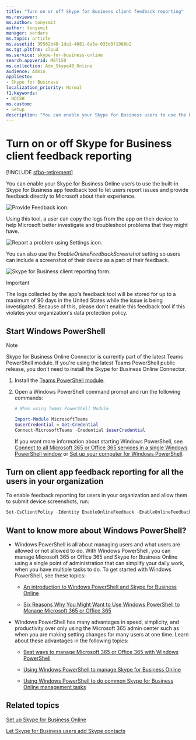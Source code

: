 ```yaml
---
title: "Turn on or off Skype for Business client feedback reporting"
ms.reviewer: 
ms.author: tonysmit
author: tonysmit
manager: serdars
ms.topic: article
ms.assetid: 35562b48-1da1-4081-8a3a-033d0f1986b2
ms.tgt.pltfrm: cloud
ms.service: skype-for-business-online
search.appverid: MET150
ms.collection: Adm_Skype4B_Online
audience: Admin
appliesto:
- Skype for Business
localization_priority: Normal
f1.keywords:
- NOCSH
ms.custom:
- Setup 
description: "You can enable your Skype for Business users to use the built-in Skype for Business app feedback tool to let users report issues and provide feedback directly to Microsoft about their experience."
---
```

# Turn on or off Skype for Business client feedback reporting

[!INCLUDE [sfbo-retirement](../../Hub/includes/sfbo-retirement.md)]

You can enable your Skype for Business Online users to use the built-in Skype for Business app feedback tool to let users report issues and provide feedback directly to Microsoft about their experience. 
  
![Provide Feedback icon.](../images/eac13837-04d9-4da1-8e80-54612cf6650d.png)
  
Using this tool, a user can copy the logs from the app on their device to help Microsoft better investigate and troubleshoot problems that they might have. 
  
![Report a problem using Settings icon.](../images/2dfb5603-1d69-41fc-a43e-91a3379acbe0.png)
  
You can also use the  _EnableOnlineFeedbackScreenshot_ setting so users can include a screenshot of their device as a part of their feedback.
  
![Skype for Business client reporting form.](../images/d859578d-8116-4d4b-a08f-c0cae28b8b76.png)
  
> [!IMPORTANT]
> The logs collected by the app's feedback tool will be stored for up to a maximum of 90 days in the United States while the issue is being investigated. Because of this, please don't enable this feedback tool if this violates your organization's data protection policy. 
  
## Start Windows PowerShell

> [!NOTE]
> Skype for Business Online Connector is currently part of the latest Teams PowerShell module. If you're using the latest Teams PowerShell public release, you don't need to install the Skype for Business Online Connector.
1. Install the [Teams PowerShell module](/microsoftteams/teams-powershell-install).
    
2. Open a Windows PowerShell command prompt and run the following commands: 

   ```powershell
   # When using Teams PowerShell Module

   Import-Module MicrosoftTeams
   $userCredential = Get-Credential
   Connect-MicrosoftTeams -Credential $userCredential
   ```
   If you want more information about starting Windows PowerShell, see [Connect to all Microsoft 365 or Office 365 services in a single Windows PowerShell window](/microsoft-365/enterprise/connect-to-all-microsoft-365-services-in-a-single-windows-powershell-window) or [Set up your computer for Windows PowerShell](../set-up-your-computer-for-windows-powershell/set-up-your-computer-for-windows-powershell.md).
   
## Turn on client app feedback reporting for all the users in your organization

To enable feedback reporting for users in your organization and allow them to submit device screenshots, run:
 
  ```PowerShell
  Set-CsClientPolicy -Identity EnableOnlineFeedback -EnableOnlineFeedback $true -EnableOnlineFeedbackScreenshots $true
  ```
## Want to know more about Windows PowerShell?
- Windows PowerShell is all about managing users and what users are allowed or not allowed to do. With Windows PowerShell, you can manage Microsoft 365 or Office 365 and Skype for Business Online using a single point of administration that can simplify your daily work, when you have multiple tasks to do. To get started with Windows PowerShell, see these topics:
    
  - [An introduction to Windows PowerShell and Skype for Business Online](../set-up-your-computer-for-windows-powershell/set-up-your-computer-for-windows-powershell.md)
    
  - [Six Reasons Why You Might Want to Use Windows PowerShell to Manage Microsoft 365 or Office 365](/microsoft-365/enterprise/why-you-need-to-use-microsoft-365-powershell)
    
- Windows PowerShell has many advantages in speed, simplicity, and productivity over only using the Microsoft 365 admin center such as when you are making setting changes for many users at one time. Learn about these advantages in the following topics:
    
  - [Best ways to manage Microsoft 365 or Office 365 with Windows PowerShell](/previous-versions//dn568025(v=technet.10))
    
  - [Using Windows PowerShell to manage Skype for Business Online](../set-up-your-computer-for-windows-powershell/set-up-your-computer-for-windows-powershell.md)
    
  - [Using Windows PowerShell to do common Skype for Business Online management tasks](../set-up-your-computer-for-windows-powershell/set-up-your-computer-for-windows-powershell.md)

## Related topics
[Set up Skype for Business Online](set-up-skype-for-business-online.md)

[Let Skype for Business users add Skype contacts](let-skype-for-business-users-add-skype-contacts.md)

  
